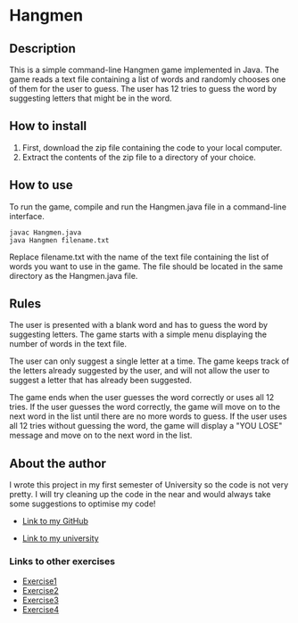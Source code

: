 # Hangmen

## Description

This is a simple command-line Hangmen game implemented in Java. The game reads a text file containing a list of words
and randomly chooses one of them for the user to guess. The user has 12 tries to guess the word by suggesting letters
that might be in the word.

## How to install

1. First, download the zip file containing the code to your local computer.
2. Extract the contents of the zip file to a directory of your choice.

## How to use

To run the game, compile and run the Hangmen.java file in a command-line interface.

```
javac Hangmen.java
java Hangmen filename.txt
```

Replace filename.txt with the name of the text file containing the list of words you want to use in the game. The file
should be located in the same directory as the Hangmen.java file.

## Rules

The user is presented with a blank word and has to guess the word by suggesting letters. The game starts with a simple
menu displaying the number of words in the text file.

The user can only suggest a single letter at a time. The game keeps track of the letters already suggested by the user,
and will not allow the user to suggest a letter that has already been suggested.

The game ends when the user guesses the word correctly or uses all 12 tries. If the user guesses the word correctly, the
game will move on to the next word in the list until there are no more words to guess. If the user uses all 12 tries
without guessing the word, the game will display a "YOU LOSE" message and move on to the next word in the list.


## About the author

I wrote this project in my first semester of University so the code is not very pretty. I will try cleaning up the code 
in the near and would always take some suggestions to optimise my code!

* [Link to my GitHub](https://github.com/hanslo78)

* [Link to my university](https://www.campus02.at/)


### Links to other exercises

* [Exercise1](exercise1.md)
* [Exercise2](exercise2.md)
* [Exercise3](exercise3.md)
* [Exercise4](exercise4.md)

